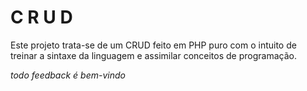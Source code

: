 # **C R U D**

Este projeto trata-se de um CRUD feito em PHP puro com o intuito de treinar a sintaxe da linguagem e assimilar conceitos de programação.

_todo feedback é bem-vindo_

